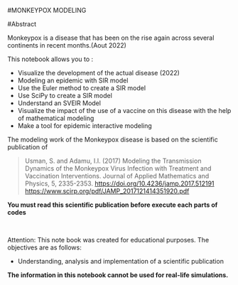 #MONKEYPOX MODELING

#Abstract

Monkeypox is a disease that has been on the rise again across several continents in recent months.(Aout 2022)

This notebook allows you to :
- Visualize the development of the actual disease (2022)  
- Modeling an epidemic with SIR model
- Use the Euler method to create a SIR model
- Use SciPy to create a SIR model
- Understand an SVEIR Model
- Visualize the impact of the use of a vaccine on this disease with the help of mathematical modeling
- Make a tool for epidemic interactive modeling

The modeling work of the Monkeypox disease is based on the scientific publication of
> Usman, S. and
Adamu, I.I. (2017) Modeling the Transmission Dynamics of the Monkeypox Virus
Infection with Treatment and Vaccination
Interventions. Journal of Applied Mathematics and Physics, 5, 2335-2353.
https://doi.org/10.4236/jamp.2017.512191  
https://www.scirp.org/pdf/JAMP_2017121414351920.pdf


**You must read this scientific publication before execute each parts of codes**

<br>

Attention:
This note book was created for educational purposes.
The objectives are as follows:
- Understanding, analysis and implementation of a scientific publication

**The information in this notebook cannot be used for real-life simulations.**
